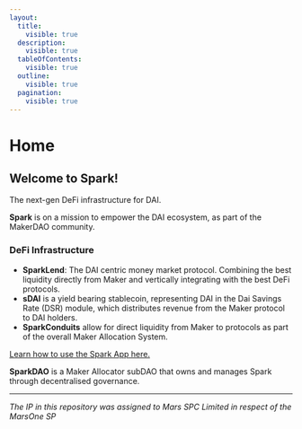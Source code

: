 ```yaml
---
layout:
  title:
    visible: true
  description:
    visible: true
  tableOfContents:
    visible: true
  outline:
    visible: true
  pagination:
    visible: true
---
```


# Home

## **Welcome to Spark!**

The next-gen DeFi infrastructure for DAI.

**Spark** is on a mission to empower the DAI ecosystem, as part of the MakerDAO community.

### DeFi Infrastructure

* **SparkLend**: The DAI centric money market protocol. Combining the best liquidity directly from Maker and vertically integrating with the best DeFi protocols.
* **sDAI** is a yield bearing stablecoin, representing DAI in the Dai Savings Rate (DSR) module, which distributes revenue from the Maker protocol to DAI holders.
* **SparkConduits** allow for direct liquidity from Maker to protocols as part of the overall Maker Allocation System.

[Learn how to use the Spark App here.](spark-app/spark-app-user-guide/)

**SparkDAO** is a Maker Allocator subDAO that owns and manages Spark through decentralised governance.

***

_The IP in this repository was assigned to Mars SPC Limited in respect of the MarsOne SP_
